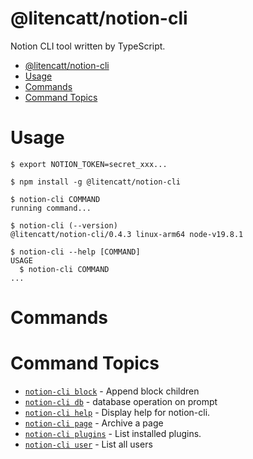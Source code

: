 # @litencatt/notion-cli

Notion CLI tool written by TypeScript.

<!-- toc -->
* [@litencatt/notion-cli](#litencattnotion-cli)
* [Usage](#usage)
* [Commands](#commands)
* [Command Topics](#command-topics)
<!-- tocstop -->

# Usage

```sh-session
$ export NOTION_TOKEN=secret_xxx...

$ npm install -g @litencatt/notion-cli

$ notion-cli COMMAND
running command...

$ notion-cli (--version)
@litencatt/notion-cli/0.4.3 linux-arm64 node-v19.8.1

$ notion-cli --help [COMMAND]
USAGE
  $ notion-cli COMMAND
...
```

# Commands
<!-- commands -->
# Command Topics

* [`notion-cli block`](docs/block.md) - Append block children
* [`notion-cli db`](docs/db.md) - database operation on prompt
* [`notion-cli help`](docs/help.md) - Display help for notion-cli.
* [`notion-cli page`](docs/page.md) - Archive a page
* [`notion-cli plugins`](docs/plugins.md) - List installed plugins.
* [`notion-cli user`](docs/user.md) - List all users

<!-- commandsstop -->
